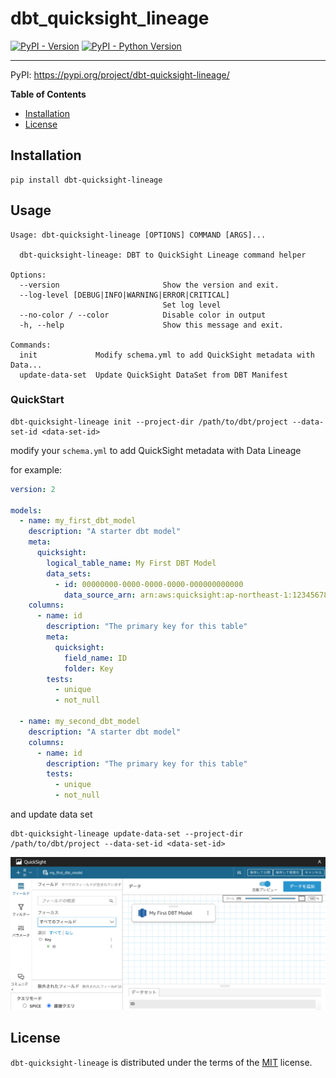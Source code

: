 # dbt_quicksight_lineage

[![PyPI - Version](https://img.shields.io/pypi/v/dbt-quicksight-lineage.svg)](https://pypi.org/project/dbt-quicksight-lineage)
[![PyPI - Python Version](https://img.shields.io/pypi/pyversions/dbt-quicksight-lineage.svg)](https://pypi.org/project/dbt-quicksight-lineage)

-----
PyPI: https://pypi.org/project/dbt-quicksight-lineage/

**Table of Contents**

- [Installation](#installation)
- [License](#license)

## Installation

```console
pip install dbt-quicksight-lineage
```

## Usage

```console
Usage: dbt-quicksight-lineage [OPTIONS] COMMAND [ARGS]...

  dbt-quicksight-lineage: DBT to QuickSight Lineage command helper

Options:
  --version                       Show the version and exit.
  --log-level [DEBUG|INFO|WARNING|ERROR|CRITICAL]
                                  Set log level
  --no-color / --color            Disable color in output
  -h, --help                      Show this message and exit.

Commands:
  init             Modify schema.yml to add QuickSight metadata with Data...
  update-data-set  Update QuickSight DataSet from DBT Manifest
```

### QuickStart

```console
dbt-quicksight-lineage init --project-dir /path/to/dbt/project --data-set-id <data-set-id>
```

modify your `schema.yml` to add QuickSight metadata with Data Lineage

for example:
```yaml
version: 2

models:
  - name: my_first_dbt_model
    description: "A starter dbt model"
    meta:
      quicksight:
        logical_table_name: My First DBT Model
        data_sets:
          - id: 00000000-0000-0000-0000-000000000000
            data_source_arn: arn:aws:quicksight:ap-northeast-1:123456789012:datasource/00000000-0000-0000-0000-000000000000
    columns:
      - name: id
        description: "The primary key for this table"
        meta:
          quicksight:
            field_name: ID
            folder: Key
        tests:
          - unique
          - not_null

  - name: my_second_dbt_model
    description: "A starter dbt model"
    columns:
      - name: id
        description: "The primary key for this table"
        tests:
          - unique
          - not_null
```

and update data set
```console
dbt-quicksight-lineage update-data-set --project-dir /path/to/dbt/project --data-set-id <data-set-id>
```

![image](docs/images/dataset.png)

## License

`dbt-quicksight-lineage` is distributed under the terms of the [MIT](https://spdx.org/licenses/MIT.html) license.
